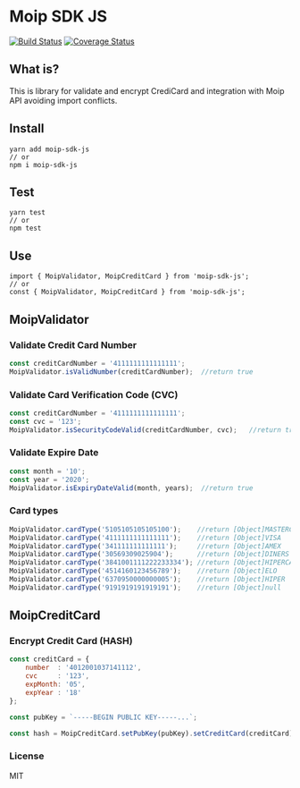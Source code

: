Moip SDK JS
=============
[![Build Status](https://travis-ci.org/brunoosilva/moip-sdk-js.svg)](https://travis-ci.org/brunoosilva/moip-sdk-js) [![Coverage Status](https://coveralls.io/repos/github/brunoosilva/moip-sdk-js/badge.svg?branch=master)](https://coveralls.io/github/brunoosilva/moip-sdk-js?branch=master)

## What is?

This is library for validate and encrypt CrediCard and integration with Moip API avoiding import conflicts.

## Install

```
yarn add moip-sdk-js
// or
npm i moip-sdk-js
```

## Test

```
yarn test
// or
npm test
```

## Use

```
import { MoipValidator, MoipCreditCard } from 'moip-sdk-js';
// or
const { MoipValidator, MoipCreditCard } from 'moip-sdk-js';
```

## MoipValidator

### Validate Credit Card Number
``` javascript
const creditCardNumber = '4111111111111111';
MoipValidator.isValidNumber(creditCardNumber);	//return true
```

### Validate Card Verification Code (CVC)
``` javascript
const creditCardNumber = '4111111111111111';
const cvc = '123';
MoipValidator.isSecurityCodeValid(creditCardNumber, cvc);	//return true
```

### Validate Expire Date
``` javascript
const month = '10';
const year = '2020';
MoipValidator.isExpiryDateValid(month, years);	//return true
```

### Card types
``` javascript
MoipValidator.cardType('5105105105105100');    //return [Object]MASTERCARD
MoipValidator.cardType('4111111111111111');    //return [Object]VISA
MoipValidator.cardType('341111111111111');     //return [Object]AMEX
MoipValidator.cardType('30569309025904');      //return [Object]DINERS
MoipValidator.cardType('3841001111222233334'); //return [Object]HIPERCARD
MoipValidator.cardType('4514160123456789');    //return [Object]ELO
MoipValidator.cardType('6370950000000005');    //return [Object]HIPER
MoipValidator.cardType('9191919191919191');    //return [Object]null
```

## MoipCreditCard

### Encrypt Credit Card (HASH)
``` javascript
const creditCard = {
	number  : '4012001037141112',
	cvc     : '123',
	expMonth: '05',
	expYear : '18'
};

const pubKey = `-----BEGIN PUBLIC KEY-----...`;

const hash = MoipCreditCard.setPubKey(pubKey).setCreditCard(creditCard).hash(); // Hash Base64
```

### License

MIT
